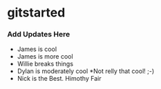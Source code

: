 # gitstarted
### Add Updates Here
* James is cool
* James is more cool
* Willie breaks things
* Dylan is moderately cool
*Not relly that cool! ;-)
* Nick is the Best. Himothy Fair

